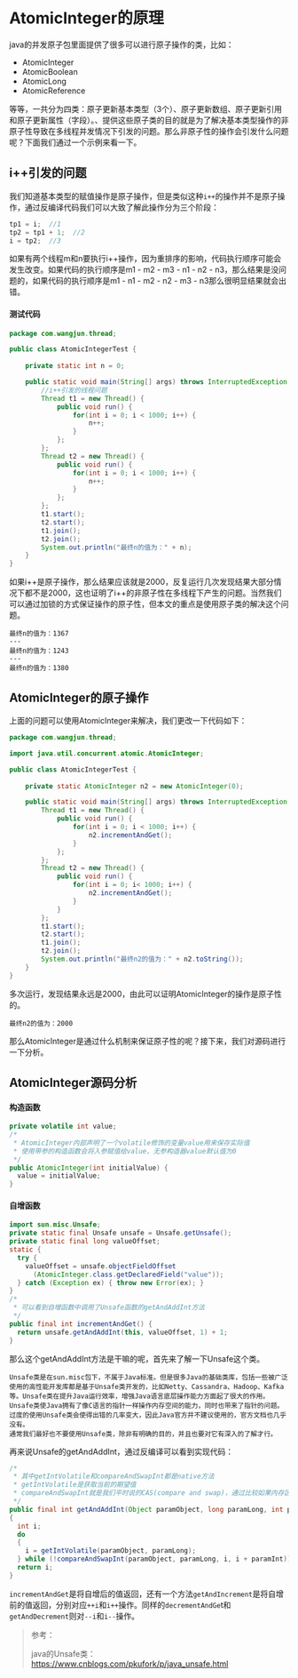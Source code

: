 # AtomicInteger的原理

java的并发原子包里面提供了很多可以进行原子操作的类，比如：

- AtomicInteger
- AtomicBoolean
- AtomicLong
- AtomicReference

等等，一共分为四类：原子更新基本类型（3个）、原子更新数组、原子更新引用和原子更新属性（字段）。、提供这些原子类的目的就是为了解决基本类型操作的非原子性导致在多线程并发情况下引发的问题。那么非原子性的操作会引发什么问题呢？下面我们通过一个示例来看一下。

## i++引发的问题

我们知道基本类型的赋值操作是原子操作，但是类似这种`i++`的操作并不是原子操作，通过反编译代码我们可以大致了解此操作分为三个阶段：

```java
tp1 = i;  //1
tp2 = tp1 + 1;  //2
i = tp2;  //3
```

如果有两个线程m和n要执行i++操作，因为重排序的影响，代码执行顺序可能会发生改变。如果代码的执行顺序是m1 - m2 - m3 - n1 - n2 - n3，那么结果是没问题的，如果代码的执行顺序是m1 - n1 - m2 - n2 - m3 - n3那么很明显结果就会出错。

#### 测试代码

```java
package com.wangjun.thread;

public class AtomicIntegerTest {
	
	private static int n = 0;

	public static void main(String[] args) throws InterruptedException {
      	//i++引发的线程问题
		Thread t1 = new Thread() {
			public void run() {
				for(int i = 0; i < 1000; i++) {
					n++;
				}
			}; 
		};
		Thread t2 = new Thread() {
			public void run() {
				for(int i = 0; i < 1000; i++) {
					n++;
				}
			};
		};
		t1.start();
		t2.start();
		t1.join();
		t2.join();
		System.out.println("最终n的值为：" + n);
	}
}
```

如果i++是原子操作，那么结果应该就是2000，反复运行几次发现结果大部分情况下都不是2000，这也证明了i++的非原子性在多线程下产生的问题。当然我们可以通过加锁的方式保证操作的原子性，但本文的重点是使用原子类的解决这个问题。

```
最终n的值为：1367
---
最终n的值为：1243
---
最终n的值为：1380
```

## AtomicInteger的原子操作

上面的问题可以使用AtomicInteger来解决，我们更改一下代码如下：

```java
package com.wangjun.thread;

import java.util.concurrent.atomic.AtomicInteger;

public class AtomicIntegerTest {
	
	private static AtomicInteger n2 = new AtomicInteger(0);

	public static void main(String[] args) throws InterruptedException {
      	Thread t1 = new Thread() {
			public void run() {
				for(int i = 0; i < 1000; i++) {
					n2.incrementAndGet();
				}
			}; 
		};
		Thread t2 = new Thread() {
			public void run() {
				for(int i = 0; i< 1000; i++) {
					n2.incrementAndGet();
				}
			}
		};
		t1.start();
		t2.start();
		t1.join();
		t2.join();
		System.out.println("最终n2的值为：" + n2.toString());
	}
}
```

多次运行，发现结果永远是2000，由此可以证明AtomicInteger的操作是原子性的。

```
最终n2的值为：2000
```

那么AtomicInteger是通过什么机制来保证原子性的呢？接下来，我们对源码进行一下分析。

## AtomicInteger源码分析

#### 构造函数

```java
private volatile int value;
/*
 * AtomicInteger内部声明了一个volatile修饰的变量value用来保存实际值
 * 使用带参的构造函数会将入参赋值给value，无参构造器value默认值为0
 */
public AtomicInteger(int initialValue) {
  value = initialValue;
}
```

#### 自增函数

```java
import sun.misc.Unsafe;
private static final Unsafe unsafe = Unsafe.getUnsafe();
private static final long valueOffset;
static {
  try {
    valueOffset = unsafe.objectFieldOffset
      (AtomicInteger.class.getDeclaredField("value"));
  } catch (Exception ex) { throw new Error(ex); }
}
/*
 * 可以看到自增函数中调用了Unsafe函数的getAndAddInt方法
 */
public final int incrementAndGet() {
  return unsafe.getAndAddInt(this, valueOffset, 1) + 1;
}

```

那么这个getAndAddInt方法是干嘛的呢，首先来了解一下Unsafe这个类。

```
Unsafe类是在sun.misc包下，不属于Java标准。但是很多Java的基础类库，包括一些被广泛使用的高性能开发库都是基于Unsafe类开发的，比如Netty、Cassandra、Hadoop、Kafka等。Unsafe类在提升Java运行效率，增强Java语言底层操作能力方面起了很大的作用。
Unsafe类使Java拥有了像C语言的指针一样操作内存空间的能力，同时也带来了指针的问题。过度的使用Unsafe类会使得出错的几率变大，因此Java官方并不建议使用的，官方文档也几乎没有。
通常我们最好也不要使用Unsafe类，除非有明确的目的，并且也要对它有深入的了解才行。
```

再来说Unsafe的getAndAddInt，通过反编译可以看到实现代码：

```java
/*
 * 其中getIntVolatile和compareAndSwapInt都是native方法
 * getIntVolatile是获取当前的期望值
 * compareAndSwapInt就是我们平时说的CAS(compare and swap)，通过比较如果内存区的值没有改变，那么就用新值直接给该内存区赋值
 */
public final int getAndAddInt(Object paramObject, long paramLong, int paramInt)
{
  int i;
  do
  {
    i = getIntVolatile(paramObject, paramLong);
  } while (!compareAndSwapInt(paramObject, paramLong, i, i + paramInt));
  return i;
}
```

`incrementAndGet`是将自增后的值返回，还有一个方法`getAndIncrement`是将自增前的值返回，分别对应`++i`和`i++`操作。同样的`decrementAndGe`t和`getAndDecrement`则对`--i`和`i--`操作。



> 参考：
>
> java的Unsafe类：https://www.cnblogs.com/pkufork/p/java_unsafe.html